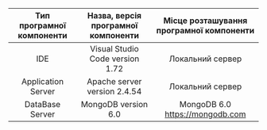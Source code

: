 |Тип програмної компоненти|Назва, версія програмної компоненти|Місце розташування програмної компоненти|
|:-----:|:-----:|:-----:|
|IDE|Visual Studio Code version 1.72|Локальний сервер|
|Application Server|Apache server version 2.4.54|Локальний сервер|
|DataBase Server|MongoDB version 6.0|MongoDB 6.0 https://mongodb.com|
